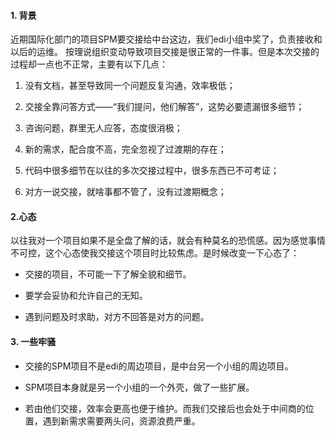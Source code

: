 #### 1. 背景

近期国际化部门的项目SPM要交接给中台这边，我们edi小组中奖了，负责接收和以后的运维。
按理说组织变动导致项目交接是很正常的一件事。但是本次交接的过程却一点也不正常，主要有以下几点：

1. 没有文档，甚至导致同一个问题反复沟通，效率极低；

2. 交接全靠问答方式——“我们提问，他们解答”，这势必要遗漏很多细节；

3. 咨询问题，群里无人应答，态度很消极；

4. 新的需求，配合度不高，完全忽视了过渡期的存在；

5. 代码中很多细节在以往的多次交接过程中，很多东西已不可考证；

6. 对方一说交接，就啥事都不管了，没有过渡期概念；

#### 2.心态

以往我对一个项目如果不是全盘了解的话，就会有种莫名的恐慌感。因为感觉事情不可控，这个心态使我交接这个项目时比较焦虑。是时候改变一下心态了：

* 交接的项目，不可能一下了解全貌和细节。

* 要学会妥协和允许自己的无知。

* 遇到问题及时求助，对方不回答是对方的问题。

#### 3. 一些牢骚

* 交接的SPM项目不是edi的周边项目，是中台另一个小组的周边项目。

* SPM项目本身就是另一个小组的一个外壳，做了一些扩展。

* 若由他们交接，效率会更高也便于维护。而我们交接后也会处于中间商的位置，遇到新需求需要两头问，资源浪费严重。